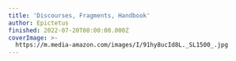 ```yaml
---
title: 'Discourses, Fragments, Handbook'
author: Epictetus
finished: 2022-07-20T00:00:00.000Z
coverImage: >-
  https://m.media-amazon.com/images/I/91hy8ucId8L._SL1500_.jpg
---
```

